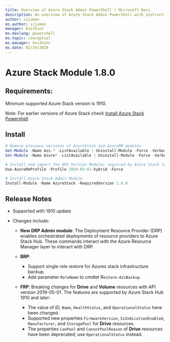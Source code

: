 ```yaml
---
title: Overview of Azure Stack Admin PowerShell | Microsoft Docs
description: An overview of Azure Stack Admin PowerShell with instructions for installation and configuration.
author: sijuman 
ms.author: sijuman
manager: knithinc
ms.devlang: powershell
ms.topic: conceptual
ms.manager: knithinc
ms.date: 02/24/2020
---
```

# Azure Stack Module 1.8.0

## Requirements:

Minimum supported Azure Stack version is 1910.

Note: For earlier versions of Azure Stack check [Install Azure Stack Powershell](https://docs.microsoft.com/azure/azure-stack/azure-stack-powershell-install#install-azure-stack-powershell)

## Install

```powershell
# Remove previous versions of AzureStack and AzureRM modules
Get-Module -Name Azs.* -ListAvailable | Uninstall-Module -Force -Verbose
Get-Module -Name Azure* -ListAvailable | Uninstall-Module -Force -Verbose

# Install and import the API Version Modules required by Azure Stack into the current PowerShell session.
Use-AzureRmProfile -Profile 2019-03-01-hybrid -Force

# Install Azure Stack Admin Module
Install-Module -Name AzureStack -RequiredVersion 1.8.0
```

## Release Notes

* Supported with 1910 update
* Changes include:

    - **New DRP Admin module**: The Deployment Resource Provider (DRP) enables orchestrated deployments of resource providers to Azure Stack Hub. These commands interact with the Azure Resource Manager layer to interact with DRP.

    - **BRP**:
        - Support single role restore for Azures stack infrastructure backup.
        - Add parameter `RoleName` to cmdlet R`estore-AzsBackup`.

    - **FRP**: Breaking changes for **Drive** and **Volume** resources with API version 2019-05-01. The features are supported by Azure Stack Hub 1910 and later:
        - The value of ID, `Name`, `HealthStatus`, and `OperationalStatus` have been changed.
        - Supported new properties `FirmwareVersion`, `IsIndicationEnabled`, `Manufacturer`, and `StoragePool` for **Drive** resources.
        - The properties `CanPool` and `CannotPoolReason` of **Drive** resources have been deprecated; use `OperationalStatus` instead.
